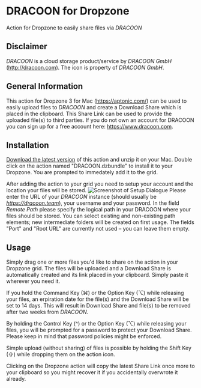 # DRACOON for Dropzone
Action for Dropzone to easily share files via *DRACOON*

## Disclaimer
*DRACOON* is a cloud storage product/service by *DRACOON GmbH* (http://dracoon.com). The icon is property of *DRACOON GmbH*.

## General Information
This action for Dropzone 3 for Mac (https://aptonic.com/) can be used to easily upload files to *DRACOON* and create a Download Share which is placed in the clipboard. This Share Link can be used to provide the uploaded file(s) to third parties.
If you do not own an account for DRACOON you can sign up for a free account here: https://www.dracoon.com.

## Installation
<a href="https://github.com/F-Pseudonym/dracoon-for-dropzone/releases/latest">Download the latest version</a> of this action and unzip it on your Mac. Double click on the action named "DRACOON.dzbundle" to install it to your Dropzone. You are prompted to immedately add it to the grid.

After adding the action to your grid you need to setup your account and the location your files will be stored.
![Screenshot of Setup Dialogue](https://florian-scheuer.de/wp-content/uploads/2017/10/setup-dracoon-for-dropzone.png)
Please enter the URL of your *DRACOON* instance (should usually be *https://dracoon.team*), your username and your password. In the field *Remote Path* please specify the logical path in your DRACOON where your files should be stored. You can select existing and non-existing path elements; new intermediate folders will be created on first usage.
The fields "Port" and "Root URL" are currently not used – you can leave them empty.

## Usage
Simply drag one or more files you'd like to share on the action in your Dropzone grid. The files will be uploaded and a Download Share is automatically created and its link placed in your clipboard. Simply paste it wherever you need it.

If you hold the Command Key (⌘) or the Option Key (⌥) while releasing your files, an erpiration date for the file(s) and the Download Share will be set to 14 days. This will result in Download Share and file(s) to be removed after two weeks from *DRACOON*.

By holding the Control Key (^) or the Option Key (⌥) while releasing your files, you will be prompted for a password to protect your Download Share. Please keep in mind that password policies might be enforced.

Simple upload (without sharing) of files is possible by holding the Shift Key (⇧) while dropping them on the action icon.

Clicking on the Dropzone action will copy the latest Share Link once more to your clipboard so you might recover it if you accidentally overwrote it already.
